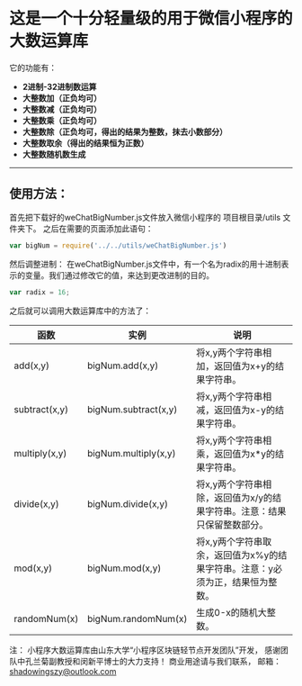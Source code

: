 # 这是一个十分轻量级的用于微信小程序的大数运算库

它的功能有：

- **2进制-32进制数运算**
- **大整数加（正负均可）**
- **大整数减（正负均可）**
- **大整数乘（正负均可）**
- **大整数除（正负均可，得出的结果为整数，抹去小数部分）**
- **大整数取余（得出的结果恒为正数）**
-  **大整数随机数生成**

-------------------

## 使用方法：
首先把下载好的weChatBigNumber.js文件放入微信小程序的 项目根目录/utils 文件夹下。
之后在需要的页面添加此语句： 

``` javascript
var bigNum = require('../../utils/weChatBigNumber.js')
```
然后调整进制：
在weChatBigNumber.js文件中，有一个名为radix的用十进制表示的变量。我们通过修改它的值，来达到更改进制的目的。
``` javascript
var radix = 16;
```

之后就可以调用大数运算库中的方法了：

函数 	|	实例	|	说明	|
---  	| 	---	|	---	|
add(x,y) 			| bigNum.add(x,y) 				|将x,y两个字符串相加，返回值为x+y的结果字符串。
subtract(x,y)		| bigNum.subtract(x,y) 			|将x,y两个字符串相减，返回值为x-y的结果字符串。
multiply(x,y) 		| bigNum.multiply(x,y) 			|将x,y两个字符串相乘，返回值为x*y的结果字符串。
divide(x,y)			| bigNum.divide(x,y) 			|将x,y两个字符串相除，返回值为x/y的结果字符串。注意：结果只保留整数部分。
mod(x,y) 			| bigNum.mod(x,y) 				|将x,y两个字符串取余，返回值为x%y的结果字符串。注意：y必须为正，结果恒为整数。
randomNum(x)	| bigNum.randomNum(x) 		|生成0-x的随机大整数。


注：
小程序大数运算库由山东大学“小程序区块链轻节点开发团队”开发，
感谢团队中孔兰菊副教授和闵新平博士的大力支持！
商业用途请与我们联系，
邮箱：shadowingszy@outlook.com
